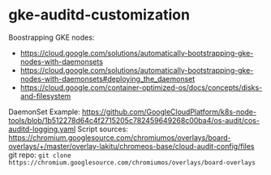 # gke-auditd-customization

Boostrapping GKE nodes:

- https://cloud.google.com/solutions/automatically-bootstrapping-gke-nodes-with-daemonsets
- https://cloud.google.com/solutions/automatically-bootstrapping-gke-nodes-with-daemonsets#deploying_the_daemonset
- https://cloud.google.com/container-optimized-os/docs/concepts/disks-and-filesystem

DaemonSet Example: https://github.com/GoogleCloudPlatform/k8s-node-tools/blob/1b512278d64c4f2715205c782459649268c00ba4/os-audit/cos-auditd-logging.yaml
Script sources: https://chromium.googlesource.com/chromiumos/overlays/board-overlays/+/master/overlay-lakitu/chromeos-base/cloud-audit-config/files
git repo: `git clone https://chromium.googlesource.com/chromiumos/overlays/board-overlays`

